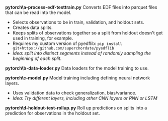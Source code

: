 **pytorch\a-process-edf-testtrain.py**
Converts EDF files into parquet files that can be read into the model.
* Selects observations to be in train, validation, and holdout sets.
* Creates data splits.
* Keeps splits of observations together so a split from holdout doesn't get used in training, for example.
* Requires my custom version of pyedflib: `pip install git+https://github.com/superchordate/pyedflib`
* *Idea: split into distinct segments instead of randomly sampling the beginning of each split.*

**pytorch\b-data-loader.py**
Data loaders for the model training to use.

**pytorch\c-model.py**
Model training including defining neural network layers.
* Uses validation data to check generalization, bias/variance.
* *Idea: Try different layers, including other CNN layers or RNN or LSTM*

**pytorch\d-‌holdout-test-rollup.py**
Roll up predictions on splits into a prediction for observations in the holdout set.